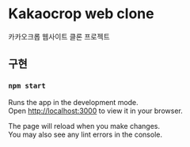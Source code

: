 # Kakaocrop web clone 

카카오크롭 웹사이트 클론 프로젝트

## 구현

### `npm start`

Runs the app in the development mode.\
Open [http://localhost:3000](http://localhost:3000) to view it in your browser.

The page will reload when you make changes.\
You may also see any lint errors in the console.
